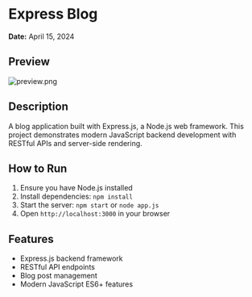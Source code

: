 # Express Blog

**Date:** April 15, 2024

## Preview
![preview.png](preview.png)

## Description
A blog application built with Express.js, a Node.js web framework. This project demonstrates modern JavaScript backend development with RESTful APIs and server-side rendering.

## How to Run
1. Ensure you have Node.js installed
2. Install dependencies: `npm install`
3. Start the server: `npm start` or `node app.js`
4. Open `http://localhost:3000` in your browser

## Features
- Express.js backend framework
- RESTful API endpoints
- Blog post management
- Modern JavaScript ES6+ features

